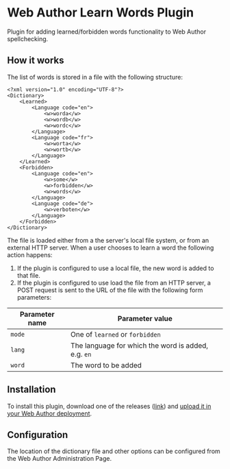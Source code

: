 Web Author Learn Words Plugin
=============================

Plugin for adding learned/forbidden words functionality to Web Author spellchecking.

How it works
------------

The list of words is stored in a file with the following structure:

```
<?xml version="1.0" encoding="UTF-8"?>
<Dictionary>
    <Learned>
        <Language code="en">
            <w>worda</w>
            <w>wordb</w>
            <w>wordc</w>
        </Language>
        <Language code="fr">
            <w>worta</w>
            <w>wortb</w>
        </Language>
    </Learned>
    <Forbidden>
        <Language code="en">
            <w>some</w>
            <w>forbidden</w>
            <w>words</w>
        </Language>
        <Language code="de">
            <w>verboten</w>
        </Language>
    </Forbidden>
</Dictionary>
```

The file is loaded either from a the server's local file system, or from an external HTTP server. When a user chooses to
learn a word the following action happens:
1. If the plugin is configured to use a local file, the new word is added to that file.
2. If the plugin is configured to use load the file from an HTTP server, a POST request is sent to the URL of the file
with the following form parameters:

| Parameter name | Parameter value                 |
| -------------- |-------------------------------- |
| `mode`         | One of `learned` or `forbidden` |
| `lang`         | The language for which the word is added, e.g. `en`     |
| `word`         | The word to be added            |

Installation
------------

To install this plugin, download one of the releases ([link](https://github.com/oxygenxml/web-author-learn-words-plugin/releases)) and [upload it in your Web Author deployment](https://www.oxygenxml.com/doc/ug-webauthor/topics/webapp-configure-plugins.html).

Configuration
-------------

The location of the dictionary file and other options can be configured from the Web Author Administration Page.
